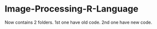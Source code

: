 # Image-Processing-R-Language

Now contains 2 folders.
1st one have old code.
2nd one have new code.
